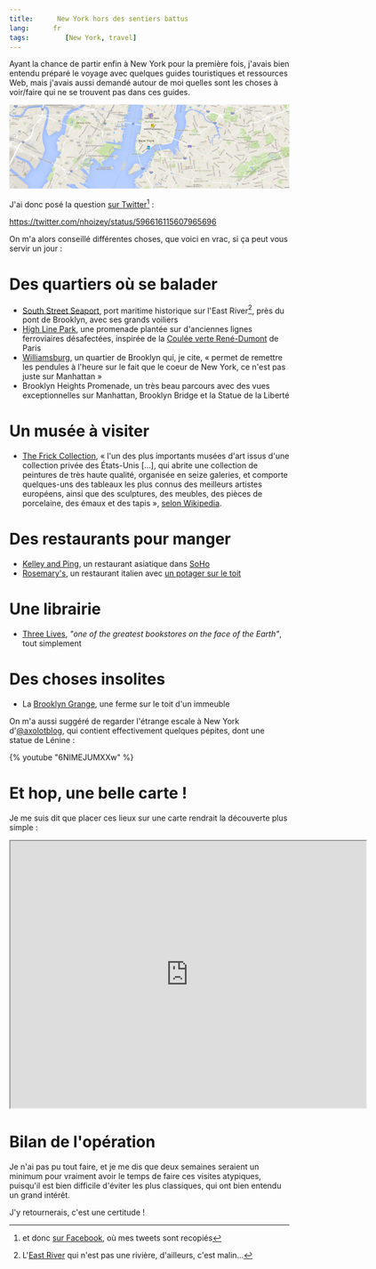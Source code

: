 ```yaml
---
title:      New York hors des sentiers battus
lang:      fr
tags:         [New York, travel]
---
```


Ayant la chance de partir enfin à New York pour la première fois, j'avais bien entendu préparé le voyage avec quelques guides touristiques et ressources Web, mais j'avais aussi demandé autour de moi quelles sont les choses à voir/faire qui ne se trouvent pas dans ces guides.

![](new-york-city-map.jpg)

J'ai donc posé la question [sur Twitter](https://twitter.com/nhoizey/status/596616115607965696)[^fb] :

[^fb]: et donc [sur Facebook](https://www.facebook.com/nhoizey/posts/10152678279331292), où mes tweets sont recopiés

https://twitter.com/nhoizey/status/596616115607965696

On m'a alors conseillé différentes choses, que voici en vrac, si ça peut vous servir un jour :

# Des quartiers où se balader

- [South Street Seaport](http://fr.wikipedia.org/wiki/South_Street_Seaport), port maritime historique sur l'East River[^eastriver], près du pont de Brooklyn, avec ses grands voiliers
- [High Line Park](http://www.thehighline.org/), une promenade plantée sur d'anciennes lignes ferroviaires désafectées, inspirée de la [Coulée verte René-Dumont](http://fr.wikipedia.org/wiki/Coul%C3%A9e_verte_Ren%C3%A9-Dumont) de Paris
- [Williamsburg](http://fr.wikipedia.org/wiki/Williamsburg_%28Brooklyn%29), un quartier de Brooklyn qui, je cite, « permet de remettre les pendules à l'heure sur le fait que le coeur de New York, ce n'est pas juste sur Manhattan »
- Brooklyn Heights Promenade, un très beau parcours avec des vues exceptionnelles sur Manhattan, Brooklyn Bridge et la Statue de la Liberté

[^eastriver]: L'[East River](http://fr.wikipedia.org/wiki/East_River_(New_York)) qui n'est pas une rivière, d'ailleurs, c'est malin…

# Un musée à visiter

- [The Frick Collection](http://www.frick.org/), « l'un des plus importants musées d'art issus d'une collection privée des États-Unis […], qui abrite une collection de peintures de très haute qualité, organisée en seize galeries, et comporte quelques-uns des tableaux les plus connus des meilleurs artistes européens, ainsi que des sculptures, des meubles, des pièces de porcelaine, des émaux et des tapis », [selon Wikipedia](http://fr.wikipedia.org/wiki/The_Frick_Collection).

# Des restaurants pour manger

- [Kelley and Ping](http://kelleyandping.com/), un restaurant asiatique dans [SoHo](http://fr.wikipedia.org/wiki/SoHo)
- [Rosemary's](http://rosemarysnyc.com/), un restaurant italien avec [un potager sur le toit](http://rosemarysnyc.com/about/rooftop-webcam/)

# Une librairie

- [Three Lives](http://threelives.com/), *"one of the greatest bookstores on the face of the Earth"*, tout simplement

# Des choses insolites

- La [Brooklyn Grange](http://brooklyngrangefarm.com/), une ferme sur le toit d'un immeuble

On m'a aussi suggéré de regarder l'étrange escale à New York d'[@axolotblog](https://twitter.com/axolotblog), qui contient effectivement quelques pépites, dont une statue de Lénine :

{% youtube "6NIMEJUMXXw" %}

# Et hop, une belle carte !

Je me suis dit que placer ces lieux sur une carte rendrait la découverte plus simple :

<iframe src="https://www.google.com/maps/d/u/0/embed?mid=zFlMnfIEzBkg.kLT5i0T7K17U" width="640" height="480"></iframe>

# Bilan de l'opération

Je n'ai pas pu tout faire, et je me dis que deux semaines seraient un minimum pour vraiment avoir le temps de faire ces visites atypiques, puisqu'il est bien difficile d'éviter les plus classiques, qui ont bien entendu un grand intérêt.

J'y retournerais, c'est une certitude !
